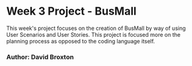 # Week 3 Project - BusMall

This week's project focuses on the creation of BusMall by way of using User Scenarios and User Stories. This project is focused more on the planning process as opposed to the coding language itself.

### Author: David Broxton
